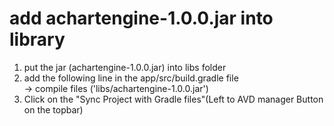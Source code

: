 # add achartengine-1.0.0.jar into library
1. put the jar (achartengine-1.0.0.jar) into libs folder
2. add the following line in the app/src/build.gradle file  
   -> compile files ('libs/achartengine-1.0.0.jar')
3. Click on the "Sync Project with Gradle files"(Left to AVD manager Button on the topbar)
